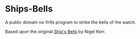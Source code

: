 # Ships-Bells
A public domain no-frills program to strike the bells of the watch.

Based upon the original [Ship's Bells](http://www.nigelk.org/shipsbells/) by Nigel Kerr.
